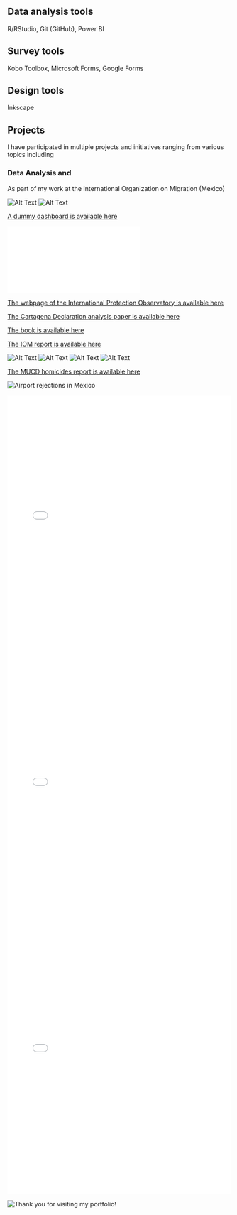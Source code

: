 
## Data analysis tools
R/RStudio, Git (GitHub), Power BI

## Survey tools
Kobo Toolbox, Microsoft Forms, Google Forms

## Design tools
Inkscape



## Projects

I have participated in multiple projects and initiatives ranging from various topics including 

### Data Analysis and 

As part of my work at the International Organization on Migration (Mexico)


![Alt Text](/docs/assets/images/dashboard_1.png)
![Alt Text](/docs/assets/images/dashboard_2.png)

<a href="https://app.powerbi.com/links/zanivRMLKn?ctid=1588262d-23fb-43b4-bd6e-bce49c8e6186&pbi_source=linkShare/">A dummy dashboard is available here</a>




![Alt Text](/pdf/Informe_EM_V4.pdf)


<a href="https://asiloenmexico.ibero.mx/">The webpage of the International Protection Observatory is available here</a>

<a href="https://onlinelibrary.wiley.com/doi/abs/10.1111/imig.12910">The Cartagena Declaration analysis paper is available here</a>

<a href="https://www.mqup.ca/voluntary-and-forced-migration-in-latin-america-products-9780228011842.php?page_id=46&#!prettyPhoto">The book is available here</a>

<a href="https://publications.iom.int/books/desplazamiento-interno-migracion-y-retorno-en-la-frontera-norte-de-mexico-una-perspectiva">The IOM report is available here</a>


![Alt Text](/docs/assets/images/Mapa_republica_homicidios.PNG)
![Alt Text](/docs/assets/images/Estadisticas_republica_general.PNG)
![Alt Text](/docs/assets/images/Estadisticas_CDMX_homicidios.PNG)
![Alt Text](/docs/assets/images/Estadisticas_Celaya_general.PNG)

<a href="https://www.mucd.org.mx/atlas-de-homicidios-mexico/">The MUCD homicides report is available here</a>







![Airport rejections in Mexico](/docs/assets/images/gif_aeropuertos_200.gif)


 

<iframe src="/docs/assets/images/red_actores_sistema_justicia.html" height="600px" width="100%" style="border:none;"></iframe>




<iframe src="/docs/assets/images/mapa.html" height="600px" width="100%" style="border:none;"></iframe>


<iframe src="/docs/assets/images/game/index.html" height="600px" width="100%" style="border:none;"></iframe>




![Thank you for visiting my portfolio!](https://media.giphy.com/media/vFKqnCdLPNOKc/giphy.gif)